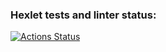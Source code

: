 ### Hexlet tests and linter status:
[![Actions Status](https://github.com/petrovanna/backend-project-6/workflows/hexlet-check/badge.svg)](https://github.com/petrovanna/backend-project-6/actions)
